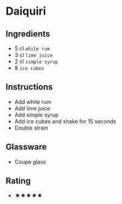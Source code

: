 # Daiquiri

## Ingredients
- 5 cl `white rum`
- 3 cl `lime juice`
- 2 cl `simple syrup`
- 8 `ice cubes`

## Instructions
- Add white rum
- Add lime juice
- Add simple syrup
- Add ice cubes and shake for 15 seconds
- Double strain

## Glassware
- Coupe glass

## Rating
- ★★★★★